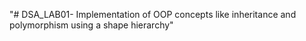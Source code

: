 "# DSA_LAB01- Implementation of OOP concepts like inheritance and polymorphism using a shape hierarchy" 
